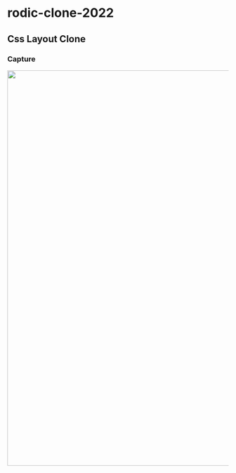 # rodic-clone-2022

## Css Layout Clone

### Capture
<img src="https://user-images.githubusercontent.com/83111413/170100932-5e34462e-88e3-425b-9bfc-0639f4e1844d.png" style="width: 900px"/>
